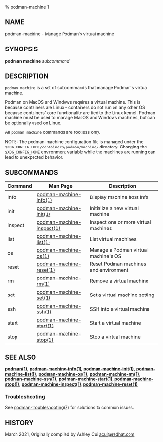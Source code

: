 % podman-machine 1

## NAME
podman\-machine - Manage Podman's virtual machine

## SYNOPSIS
**podman machine** *subcommand*

## DESCRIPTION
`podman machine` is a set of subcommands that manage Podman's virtual machine.

Podman on MacOS and Windows requires a virtual machine. This is because containers are Linux -
containers do not run on any other OS because containers' core functionality are
tied to the Linux kernel. Podman machine must be used to manage MacOS and Windows machines,
but can be optionally used on Linux.

All `podman machine` commands are rootless only.

NOTE: The podman-machine configuration file is managed under the
`$XDG_CONFIG_HOME/containers/podman/machine/` directory. Changing the `$XDG_CONFIG_HOME`
environment variable while the machines are running can lead to unexpected behavior.

## SUBCOMMANDS

| Command | Man Page                                                 | Description                           |
|---------|----------------------------------------------------------|---------------------------------------|
| info    | [podman-machine-info(1)](podman-machine-info.1.md)       | Display machine host info             |
| init    | [podman-machine-init(1)](podman-machine-init.1.md)       | Initialize a new virtual machine      |
| inspect | [podman-machine-inspect(1)](podman-machine-inspect.1.md) | Inspect one or more virtual machines  |
| list    | [podman-machine-list(1)](podman-machine-list.1.md)       | List virtual machines                 |
| os      | [podman-machine-os(1)](podman-machine-os.1.md)           | Manage a Podman virtual machine's OS  |
| reset   | [podman-machine-reset(1)](podman-machine-reset.1.md)     | Reset Podman machines and environment |
| rm      | [podman-machine-rm(1)](podman-machine-rm.1.md)           | Remove a virtual machine              |
| set     | [podman-machine-set(1)](podman-machine-set.1.md)         | Set a virtual machine setting         |
| ssh     | [podman-machine-ssh(1)](podman-machine-ssh.1.md)         | SSH into a virtual machine            |
| start   | [podman-machine-start(1)](podman-machine-start.1.md)     | Start a virtual machine               |
| stop    | [podman-machine-stop(1)](podman-machine-stop.1.md)       | Stop a virtual machine                |

## SEE ALSO
**[podman(1)](podman.1.md)**, **[podman-machine-info(1)](podman-machine-info.1.md)**, **[podman-machine-init(1)](podman-machine-init.1.md)**, **[podman-machine-list(1)](podman-machine-list.1.md)**, **[podman-machine-os(1)](podman-machine-os.1.md)**, **[podman-machine-rm(1)](podman-machine-rm.1.md)**, **[podman-machine-ssh(1)](podman-machine-ssh.1.md)**, **[podman-machine-start(1)](podman-machine-start.1.md)**, **[podman-machine-stop(1)](podman-machine-stop.1.md)**, **[podman-machine-inspect(1)](podman-machine-inspect.1.md)**, **[podman-machine-reset(1)](podman-machine-reset.1.md)**

### Troubleshooting

See [podman-troubleshooting(7)](https://github.com/containers/podman/blob/main/troubleshooting.md)
for solutions to common issues.

## HISTORY
March 2021, Originally compiled by Ashley Cui <acui@redhat.com>
